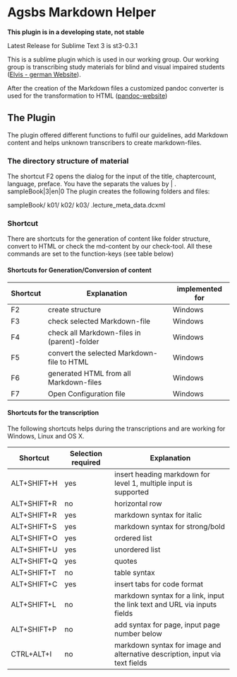 Agsbs Markdown Helper
===================

**This plugin is in a developing state, not stable**

Latest Release for Sublime Text 3 is st3-0.3.1

This is a sublime plugin which is used in our working group. Our working group is transcribing study materials
for blind and visual impaired students ([Elvis - german Website](http://elvis.inf.tu-dresden.de)).

After the creation of the Markdown files a customized pandoc converter is used for the transformation to HTML 
([pandoc-website](http://johnmacfarlane.net/pandoc/))

## The Plugin

The plugin offered different functions to fulfil our guidelines, add Markdown content and 
helps unknown transcribers to create markdown-files.

### The directory structure of material

The shortcut F2 opens the dialog for the input of the title, chaptercount, language, preface.
You have the separats the values by | . 
sampleBook|3|en|0
The plugin creates the following folders and files:

sampleBook/
k01/
k02/
k03/
.lecture_meta_data.dcxml





### Shortcut

There are shortcuts for the generation of content like folder structure, convert to HTML or check the md-content by our check-tool. All these commands are set to the function-keys (see table below)

#### Shortcuts for Generation/Conversion of content

| Shortcut | Explanation                                 | implemented for |
| -----    | -------                                     | ---             |
| F2       | create structure                            | Windows         |
| F3       | check selected Markdown-file                | Windows         |
| F4       | check all Markdown-files in (parent)-folder | Windows         |
| F5       | convert the selected Markdown-file to HTML  | Windows         |
| F6       | generated HTML from all Markdown-files      | Windows         |
| F7       | Open Configuration file                     | Windows         |

#### Shortcuts for the transcription

The following shortcuts helps during the transcriptions and are working for Windows, Linux and OS X.

| Shortcut    | Selection required | Explanation                                                                  |
| ----------  | --------------     | -------------------------------------------------------------------------    |
| ALT+SHIFT+H | yes                | insert heading markdown for level 1, multiple input is supported             |
| ALT+SHIFT+R | no                 | horizontal row                                                               |
| ALT+SHIFT+R | yes                | markdown syntax for italic                                                   |
| ALT+SHIFT+S | yes                | markdown syntax for strong/bold                                              |
| ALT+SHIFT+O | yes                | ordered list                                                                 |
| ALT+SHIFT+U | yes                | unordered list                                                               |
| ALT+SHIFT+Q | yes                | quotes                                                                       |
| ALT+SHIFT+T | no                 | table syntax                                                                 |
| ALT+SHIFT+C | yes                | insert tabs for code format                                                  |
| ALT+SHIFT+L | no                 | markdown syntax for a link, input the link text and URL via inputs fields    |
| ALT+SHIFT+P | no                 | add syntax for page, input page number below                                 |
| CTRL+ALT+I  | no                 | markdown syntax for image and alternative description, input via text fields |


